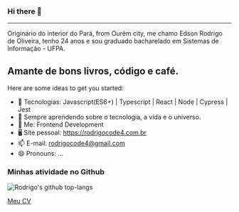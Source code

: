 ### Hi there 👋
---
Originário do interior do Pará, from Ourém city, me chamo Edson Rodrigo de Oliveira, tenho 24 anos e sou graduado bacharelado em Sistemas de Informação - UFPA. 

Amante de bons livros, código e café.
---

Here are some ideas to get you started:

- 🔭 Tecnologias: Javascript(ES6+) | Typescript | React | Node | Cypress | Jest
- 🌱 Sempre aprendendo sobre o tecnologia, a vida e o universo.
- 💬 Me: Frontend Development
- 🖥️ Site pessoal: https://rodrigocode4.com.br
- 📫 E-mail: rodrigocode4@gmail.com
- 😄 Pronouns: ...



### Minhas atividade no Github
![Rodrigo's github top-langs](https://github-readme-stats.vercel.app/api/top-langs/?username=rodrigocode4&layout=compact&theme=radical)

[Meu CV](https://github.com/rodrigocode4/rodrigocode4/blob/main/CV-Edson_Rodrigo_de_Oliveira.pdf)
